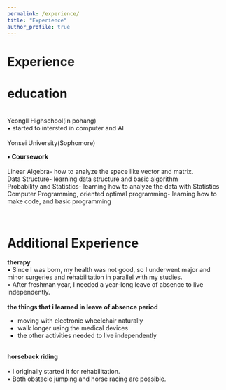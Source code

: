 ```yaml
---
permalink: /experience/
title: "Experience"
author_profile: true
---
```

<h1> Experience</h1>



education
==========
<br>
YeongIl Highschool(in pohang)<br>
• started to intersted in computer and AI
<br><br>
Yonsei University(Sophomore) <br>

**• Coursework**<br>
<br>
Linear Algebra- how to analyze the space like vector and matrix.<br>
Data Structure- learning data structure and basic algorithm<br>
Probability and Statistics- learning how to analyze the data with Statistics<br>
Computer Programming, oriented optimal programming- learning how to make code, and basic programming<br>

<br>

Additional Experience
==========
**therapy<br>**
• Since I was born, my health was not good, so I underwent major and minor surgeries and rehabilitation in parallel with my studies.<br>
• After freshman year, I needed a year-long leave of absence to live independently.<br>
<br>
**the things that i learned in leave of absence period**<br>
- moving with electronic wheelchair naturally<br>
- walk longer using the medical devices<br>
- the other activities needed to live independently<br><br>


**horseback riding**<br><br>
• I originally started it for rehabilitation.<br>
• Both obstacle jumping and horse racing are possible.<br>
